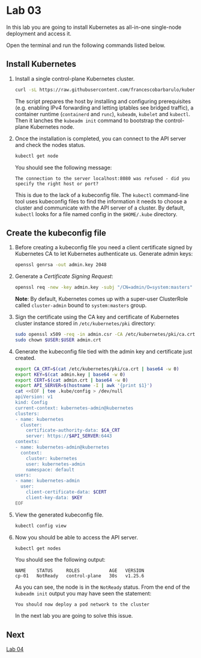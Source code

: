 # Lab 03

In this lab you are going to install Kubernetes as all-in-one single-node deployment and access it.

Open the terminal and run the following commands listed below.

## Install Kubernetes

1. Install a single control-plane Kubernetes cluster.

    ```sh
    curl -sL https://raw.githubusercontent.com/francescobarbarulo/kubernetes-starter-pack/main/scripts/k8s-no-cni-install.sh | sh
    ```

    The script prepares the host by installing and configuring prerequisites (e.g. enabling IPv4 forwarding and letting iptables see bridged traffic), a container runtime (`containerd` and `runc`), `kubeadm`, `kubelet` and `kubectl`.
    Then it lanches the `kubeadm init` command to bootstrap the control-plane Kubernetes node.

2. Once the installation is completed, you can connect to the API server and check the nodes status.

    ```sh
    kubectl get node
    ```

    You should see the following message:

    ```plaintext
    The connection to the server localhost:8080 was refused - did you specify the right host or port?
    ```

    This is due to the lack of a kubeconfig file. The `kubectl` command-line tool uses kubeconfig files to find the information it needs to choose a cluster and communicate with the API server of a cluster.
    By default, `kubectl` looks for a file named config in the `$HOME/.kube` directory.

## Create the kubeconfig file

1. Before creating a kubeconfig file you need a client certificate signed by Kubernetes CA to let Kubernetes authenticate us. Generate admin keys:

    ```sh
    openssl genrsa -out admin.key 2048
    ```

2. Generate a _Certificate Signing Request_:

    ```sh
    openssl req -new -key admin.key -subj "/CN=admin/O=system:masters" -out admin.csr
    ```

    **Note**: By default, Kubernetes comes up with a super-user ClusterRole called `cluster-admin` bound to `system:masters` group. 

3. Sign the certificate using the CA key and certificate of Kubernetes cluster instance stored in `/etc/kubernetes/pki` directory:
    ```sh
    sudo openssl x509 -req -in admin.csr -CA /etc/kubernetes/pki/ca.crt -CAkey /etc/kubernetes/pki/ca.key -CAcreateserial -out admin.crt
    sudo chown $USER:$USER admin.crt
    ```

4. Generate the kubeconfig file tied with the admin key and certificate just created.

    ```sh
    export CA_CRT=$(cat /etc/kubernetes/pki/ca.crt | base64 -w 0)
    export KEY=$(cat admin.key | base64 -w 0)
    export CERT=$(cat admin.crt | base64 -w 0)
    export API_SERVER=$(hostname -I | awk '{print $1}')
    cat <<EOF | tee .kube/config > /dev/null
    apiVersion: v1
    kind: Config
    current-context: kubernetes-admin@kubernetes
    clusters:
    - name: kubernetes
      cluster:
        certificate-authority-data: $CA_CRT
        server: https://$API_SERVER:6443
    contexts:
    - name: kubernetes-admin@kubernetes
      context:
        cluster: kubernetes
        user: kubernetes-admin
        namespace: default
    users:
    - name: kubernetes-admin
      user:
        client-certificate-data: $CERT
        client-key-data: $KEY
    EOF
    ```

5. View the generated kubeconfig file.

    ```sh
    kubectl config view
    ```

6. Now you should be able to access the API server.

    ```sh
    kubectl get nodes
    ```

    You should see the following output:

    ```plaintext
    NAME    STATUS     ROLES           AGE   VERSION
    cp-01   NotReady   control-plane   30s   v1.25.6
    ```

    As you can see, the node is in the `NotReady` status. From the end of the `kubeadm init` output you may have seen the statement:

    ```plaintext
    You should now deploy a pod network to the cluster
    ```

    In the next lab you are going to solve this issue.

## Next

[Lab 04](./lab04.md)